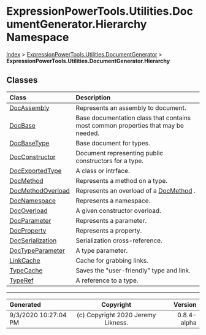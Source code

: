 ﻿# ExpressionPowerTools.Utilities.DocumentGenerator.Hierarchy Namespace

[Index](../index.md) > [ExpressionPowerTools.Utilities.DocumentGenerator](ExpressionPowerTools.Utilities.DocumentGenerator.a.md) > **ExpressionPowerTools.Utilities.DocumentGenerator.Hierarchy**

## Classes

| Class | Description |
| :-- | :-- |
| [DocAssembly](ExpressionPowerTools.Utilities.DocumentGenerator.Hierarchy.DocAssembly.cs.md) | Represents an assembly to document. |
| [DocBase](ExpressionPowerTools.Utilities.DocumentGenerator.Hierarchy.DocBase.cs.md) | Base documentation class that contains most common properties that may be needed. |
| [DocBaseType](ExpressionPowerTools.Utilities.DocumentGenerator.Hierarchy.DocBaseType.cs.md) | Base document for types. |
| [DocConstructor](ExpressionPowerTools.Utilities.DocumentGenerator.Hierarchy.DocConstructor.cs.md) | Document representing public constructors for a type. |
| [DocExportedType](ExpressionPowerTools.Utilities.DocumentGenerator.Hierarchy.DocExportedType.cs.md) | A class or intrface. |
| [DocMethod](ExpressionPowerTools.Utilities.DocumentGenerator.Hierarchy.DocMethod.cs.md) | Represents a method on a type. |
| [DocMethodOverload](ExpressionPowerTools.Utilities.DocumentGenerator.Hierarchy.DocMethodOverload.cs.md) | Represents an overload of a [DocMethod](ExpressionPowerTools.Utilities.DocumentGenerator.Hierarchy.DocMethod.cs.md) . |
| [DocNamespace](ExpressionPowerTools.Utilities.DocumentGenerator.Hierarchy.DocNamespace.cs.md) | Represents a namespace. |
| [DocOverload](ExpressionPowerTools.Utilities.DocumentGenerator.Hierarchy.DocOverload.cs.md) | A given constructor overload. |
| [DocParameter](ExpressionPowerTools.Utilities.DocumentGenerator.Hierarchy.DocParameter.cs.md) | Represents a parameter. |
| [DocProperty](ExpressionPowerTools.Utilities.DocumentGenerator.Hierarchy.DocProperty.cs.md) | Represents a property. |
| [DocSerialization](ExpressionPowerTools.Utilities.DocumentGenerator.Hierarchy.DocSerialization.cs.md) | Serialization cross-reference. |
| [DocTypeParameter](ExpressionPowerTools.Utilities.DocumentGenerator.Hierarchy.DocTypeParameter.cs.md) | A type parameter. |
| [LinkCache](ExpressionPowerTools.Utilities.DocumentGenerator.Hierarchy.LinkCache.cs.md) | Cache for grabbing links. |
| [TypeCache](ExpressionPowerTools.Utilities.DocumentGenerator.Hierarchy.TypeCache.cs.md) | Saves the "user-friendly" type and link. |
| [TypeRef](ExpressionPowerTools.Utilities.DocumentGenerator.Hierarchy.TypeRef.cs.md) | A reference to a type. |


---

| Generated | Copyright | Version |
| :-- | :-: | --: |
| 9/3/2020 10:27:04 PM | (c) Copyright 2020 Jeremy Likness. | 0.8.4-alpha |
